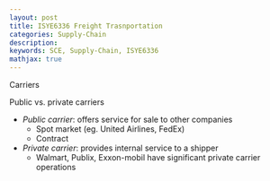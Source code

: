 ```yaml
---
layout: post
title: ISYE6336 Freight Trasnportation
categories: Supply-Chain
description:
keywords: SCE, Supply-Chain, ISYE6336
mathjax: true
---
```




Carriers

Public vs. private carriers
- *Public carrier*: offers service for sale to other companies
  - Spot market (eg. United Airlines, FedEx)
  - Contract
- *Private carrier*: provides internal service to a shipper
  - Walmart, Publix, Exxon-mobil have significant private carrier operations 










